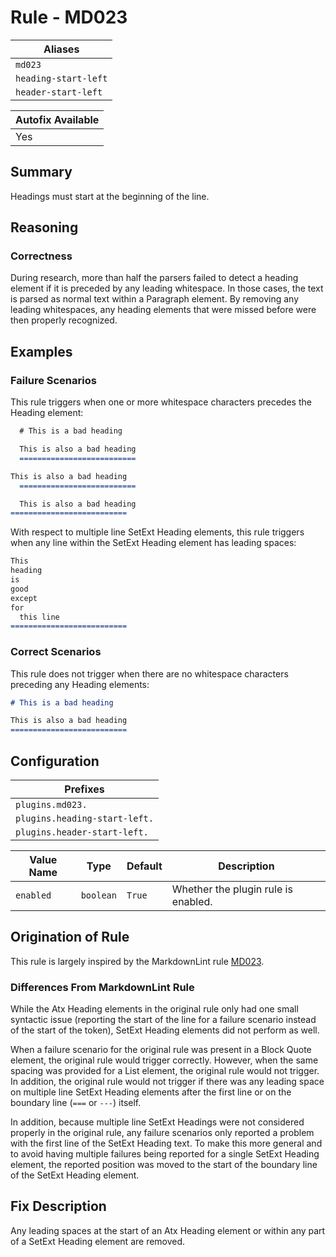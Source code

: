 # Rule - MD023

| Aliases |
| --- |
| `md023` |
| `heading-start-left` |
| `header-start-left` |

| Autofix Available |
| --- |
| Yes |

## Summary

Headings must start at the beginning of the line.

## Reasoning

### Correctness

During research, more than half the parsers failed to detect a heading element
if it is preceded by any leading whitespace.  In those cases, the text is
parsed as normal text within a Paragraph element.  By removing any leading
whitespaces, any heading elements that were missed before were then properly
recognized.

## Examples

### Failure Scenarios

This rule triggers when one or more whitespace characters precedes
the Heading element:

```Markdown
  # This is a bad heading

  This is also a bad heading
  ==========================

This is also a bad heading
  ==========================

  This is also a bad heading
==========================
```

With respect to multiple line SetExt Heading elements, this rule triggers
when any line within the SetExt Heading element has leading spaces:

```Markdown
This
heading
is
good
except
for
  this line
==========================
```

### Correct Scenarios

This rule does not trigger when there are no whitespace characters
preceding any Heading elements:

```Markdown
# This is a bad heading

This is also a bad heading
==========================
```

## Configuration

| Prefixes |
| --- |
| `plugins.md023.` |
| `plugins.heading-start-left.` |
| `plugins.header-start-left.` |

| Value Name | Type | Default | Description |
| -- | -- | -- | -- |
| `enabled` | `boolean` | `True` | Whether the plugin rule is enabled. |

## Origination of Rule

This rule is largely inspired by the MarkdownLint rule
[MD023](https://github.com/DavidAnson/markdownlint/blob/master/doc/Rules.md#md023---headings-must-start-at-the-beginning-of-the-line).

### Differences From MarkdownLint Rule

While the Atx Heading elements in the original rule only had one
small syntactic issue (reporting the start of the line for a failure
scenario instead of the start of the token), SetExt Heading elements
did not perform as well.

When a failure scenario for the original rule was present in a
Block Quote element, the original rule would trigger correctly.
However, when the same spacing was provided for a List element,
the original rule would not trigger.  In addition, the original
rule would not trigger if there was any leading space on multiple
line SetExt Heading elements after the first line or on the
boundary line (`===` or `---`) itself.

In addition, because multiple line SetExt Headings were not
considered properly in the original rule, any failure scenarios
only reported a problem with the first line of the SetExt Heading
text.  To make this more general and to avoid having multiple
failures being reported for a single SetExt Heading element,
the reported position was moved to the start of the boundary
line of the SetExt Heading element.

## Fix Description

Any leading spaces at the start of an Atx Heading element or within any part of
a SetExt Heading element are removed.
